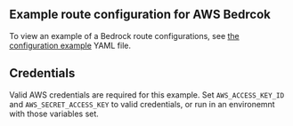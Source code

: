 ## Example route configuration for AWS Bedrcok

To view an example of a Bedrock route configurations, see [the configuration example](config.yaml) YAML file.

## Credentials

Valid AWS credentials are required for this example. Set `AWS_ACCESS_KEY_ID` and `AWS_SECRET_ACCESS_KEY` to valid credentials, or run in an environemnt with those variables set.
